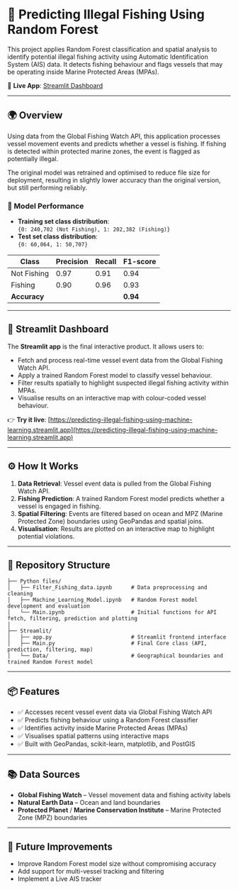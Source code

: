 # 🚢 Predicting Illegal Fishing Using Random Forest

This project applies Random Forest classification and spatial analysis to identify potential illegal fishing activity using Automatic Identification System (AIS) data. It detects fishing behaviour and flags vessels that may be operating inside Marine Protected Areas (MPAs).

🔗 **Live App**: [Streamlit Dashboard](https://predicting-illegal-fishing-using-machine-learning.streamlit.app)

---

## 🌍 Overview

Using data from the Global Fishing Watch API, this application processes vessel movement events and predicts whether a vessel is fishing. If fishing is detected within protected marine zones, the event is flagged as potentially illegal.

The original model was retrained and optimised to reduce file size for deployment, resulting in slightly lower accuracy than the original version, but still performing reliably.

### 🧠 Model Performance

- **Training set class distribution**:  
  `{0: 240,702 (Not Fishing), 1: 202,382 (Fishing)}`
- **Test set class distribution**:  
  `{0: 60,064, 1: 50,707}`

| Class         | Precision | Recall | F1-score |
|---------------|-----------|--------|----------|
| Not Fishing   | 0.97      | 0.91   | 0.94     |
| Fishing       | 0.90      | 0.96   | 0.93     |
| **Accuracy**  |           |        | **0.94** |

---

## 🚀 Streamlit Dashboard

The **Streamlit app** is the final interactive product. It allows users to:

- Fetch and process real-time vessel event data from the Global Fishing Watch API.
- Apply a trained Random Forest model to classify vessel behaviour.
- Filter results spatially to highlight suspected illegal fishing activity within MPAs.
- Visualise results on an interactive map with colour-coded vessel behaviour.

👉 **Try it live**: [https://predicting-illegal-fishing-using-machine-learning.streamlit.app](https://predicting-illegal-fishing-using-machine-learning.streamlit.app)

---

## ⚙️ How It Works

1. **Data Retrieval**: Vessel event data is pulled from the Global Fishing Watch API.
2. **Fishing Prediction**: A trained Random Forest model predicts whether a vessel is engaged in fishing.
3. **Spatial Filtering**: Events are filtered based on ocean and MPZ (Marine Protected Zone) boundaries using GeoPandas and spatial joins.
4. **Visualisation**: Results are plotted on an interactive map to highlight potential violations.

---

## 📁 Repository Structure

```
├── Python files/
│   ├── Filter_Fishing_data.ipynb      # Data preprocessing and cleaning
│   ├── Machine_Learning_Model.ipynb   # Random Forest model development and evaluation
│   └── Main.ipynb                     # Initial functions for API fetch, filtering, prediction and plotting
│
├── Streamlit/
│   ├── app.py                         # Streamlit frontend interface
│   ├── Main.py                        # Final Core class (API, prediction, filtering, map)
│   └── Data/                          # Geographical boundaries and trained Random Forest model
```

---

## 📦 Features

- ✅ Accesses recent vessel event data via Global Fishing Watch API  
- ✅ Predicts fishing behaviour using a Random Forest classifier  
- ✅ Identifies activity inside Marine Protected Areas (MPAs)  
- ✅ Visualises spatial patterns using interactive maps  
- ✅ Built with GeoPandas, scikit-learn, matplotlib, and PostGIS  

---

## 📚 Data Sources

- **Global Fishing Watch** – Vessel movement data and fishing activity labels  
- **Natural Earth Data** – Ocean and land boundaries  
- **Protected Planet** / **Marine Conservation Institute** – Marine Protected Zone (MPZ) boundaries  

---

## 📌 Future Improvements

- Improve Random Forest model size without compromising accuracy  
- Add support for multi-vessel tracking and filtering  
- Implement a Live AIS tracker
